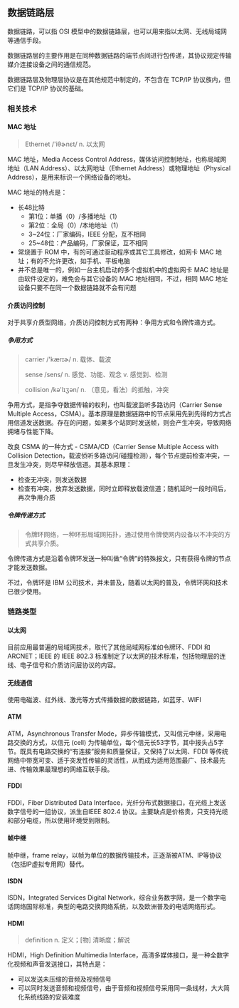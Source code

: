 ## 数据链路层

数据链路，可以指 OSI 模型中的数据链路层，也可以用来指以太网、无线局域网等通信手段。

数据链路层的主要作用是在同种数据链路的端节点间进行包传递，其协议规定传输媒介连接设备之间的通信规范。

数据链路层及物理层协议是在其他规范中制定的，不包含在 TCP/IP 协议族内，但它们是 TCP/IP 协议的基础。

### 相关技术

#### MAC 地址

> Ethernet /'iθɚnɛt/ n. 以太网

MAC 地址，Media Access Control Address，媒体访问控制地址，也称局域网地址（LAN Address）、以太网地址（Ethernet Address）或物理地址（Physical Address），是用来标识一个网络设备的地址。

MAC 地址的特点是：

* 长48比特
  * 第1位：单播（0）/多播地址（1）
  * 第2位：全局（0）/本地地址（1）
  * 3~24位：厂家编码，IEEE 分配，互不相同
  * 25~48位：产品编码，厂家保证，互不相同
* 常烧置于 ROM 中，有的可通过驱动程序或其它工具修改，如网卡 MAC 地址；有的不允许更改，如手机、平板电脑
* 并不总是唯一的，例如一台主机启动的多个虚拟机中的虚拟网卡 MAC 地址是由软件设定的，难免会与其它设备的 MAC 地址相同，不过，相同 MAC 地址设备只要不在同一个数据链路就不会有问题

#### 介质访问控制

对于共享介质型网络，介质访问控制方式有两种：争用方式和令牌传递方式。

##### 争用方式

> carrier /'kærɪɚ/ n. 载体、载波
>
> sense /sens/ n. 感觉、功能、观念 v. 感觉到、检测
>
> collision /kə'lɪʒən/ n. （意见，看法）的抵触，冲突

争用方式，是指争夺数据传输的权利，也叫载波监听多路访问（Carrier Sense Multiple Access，CSMA）。基本原理是数据链路中的节点采用先到先得的方式占用信道发送数据。存在的问题，如果多个站同时发送帧，则会产生冲突，导致网络拥堵与性能下降。

改良 CSMA 的一种方式 - CSMA/CD（Carrier Sense Multiple Access with Collision Detection，载波侦听多路访问/碰撞检测），每个节点提前检查冲突，一旦发生冲突，则尽早释放信道。其基本原理：

* 检查无冲突，则发送数据
* 检查有冲突，放弃发送数据，同时立即释放载波信道；随机延时一段时间后，再次争用介质

##### 令牌传递方式

> 令牌环网络，一种环形局域网拓扑，通过使用令牌使网内设备以不冲突的方式共享介质。

令牌传递方式是沿着令牌环发送一种叫做“令牌”的特殊报文，只有获得令牌的节点才能发送数据。

不过，令牌环是 IBM 公司技术，并未普及，随着以太网的普及，令牌环网和技术已很少使用。

### 链路类型

#### 以太网

目前应用最普遍的局域网技术，取代了其他局域网标准如令牌环、FDDI 和 ARCNET；IEEE 的 IEEE 802.3 标准制定了以太网的技术标准，包括物理层的连线、电子信号和介质访问层协议的内容。

#### 无线通信

使用电磁波、红外线、激光等方式传播数据的数据链路，如蓝牙、WIFI

#### ATM

ATM，Asynchronous Transfer Mode，异步传输模式，又叫信元中继，采用电路交换的方式，以信元 (cell) 为传输单位，每个信元长53字节，其中报头占5字节。既具有电路交换的“有连接”服务和质量保证，又保持了以太网、FDDI 等传统网络中带宽可变、适于突发性传输的灵活性，从而成为适用范围最广、技术最先进、传输效果最理想的网络互联手段。

#### FDDI

FDDI，Fiber Distributed Data Interface，光纤分布式数据接口，在光缆上发送数字信号的一组协议，派生自IEEE 802.4 协议。主要缺点是价格贵，只支持光缆和部分电缆，所以使用环境受到限制。

#### 帧中继

帧中继，frame relay，以帧为单位的数据传输技术，正逐渐被ATM、IP等协议（包括IP虚拟专用网）替代。

#### ISDN

ISDN，Integrated Services Digital Network，综合业务数字网，是一个数字电话网络国际标准，典型的电路交换网络系统，以及欧洲普及的电话网络形式。

#### HDMI

> definition n. 定义；[物] 清晰度；解说

HDMI，High Definition Multimedia Interface，高清多媒体接口，是一种全数字化视频和声音发送接口，其特点是：

* 可以发送未压缩的音频及视频信号
* 可以同时发送音频和视频信号，由于音频和视频信号采用同一条线材，大大简化系统线路的安装难度









